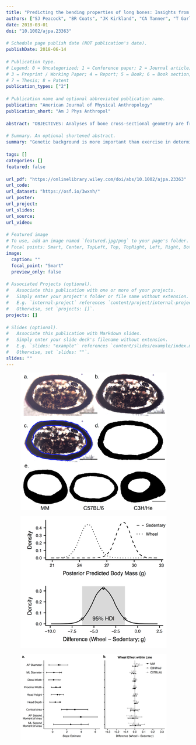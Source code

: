 ```yaml
---
title: "Predicting the bending properties of long bones: Insights from an experimental mouse model"
authors: ["SJ Peacock", "BR Coats", "JK Kirkland", "CA Tanner", "T Garland Jr", "KM Middleton"]
date: 2018-03-01
doi: "10.1002/ajpa.23363"

# Schedule page publish date (NOT publication's date).
publishDate: 2018-06-14

# Publication type.
# Legend: 0 = Uncategorized; 1 = Conference paper; 2 = Journal article;
# 3 = Preprint / Working Paper; 4 = Report; 5 = Book; 6 = Book section;
# 7 = Thesis; 8 = Patent
publication_types: ["2"]

# Publication name and optional abbreviated publication name.
publication: "American Journal of Physical Anthropology"
publication_short: "Am J Phys Anthropol"

abstract: "OBJECTIVES: Analyses of bone cross-sectional geometry are frequently used by anthropologists and paleontologists to infer the loading histories of past populations. To address some underlying assumptions, we investigated the relative roles of genetics and exercise on bone cross-sectional geometry and bending mechanics in three mouse strains: high bone density (C3H/He), low bone density (C57BL/6), and a high-runner strain homozygous for the Myh4Minimscallele (MM). METHODS AND MATERIALS: Weanlings of each strain were divided into exercise (wheel) or control (sedentary) treatment groups for a 7-week experimental period. Morphometrics of the femoral mid-diaphysis and mechanical testing were used to assess both theoretical and ex vivo bending mechanics. RESULTS: Across all measured morphological and bending traits, we found relatively small effects of exercise treatment compared to larger and more frequent interstrain differences. In the exercised group, total distance run over the experimental period was not a predictor of any morphological or bending traits. Cross-sectional geometry did not accurately predict bone response to loading. DISCUSSION: Results from this experimental model do not support hypothesized associations among extreme exercise, cross-sectional geometry, and bending mechanics. Our results suggest that analysis of cross-sectional geometry alone is insufficient to predict loading response, and questions the common assumption that cross-sectional geometry differences are indicative of differential loading history."

# Summary. An optional shortened abstract.
summary: "Genetic background is more important than exercise in determining bone structure in mice."

tags: []
categories: []
featured: false

url_pdf: "https://onlinelibrary.wiley.com/doi/abs/10.1002/ajpa.23363"
url_code:
url_dataset: "https://osf.io/3wxnh/"
url_poster:
url_project:
url_slides:
url_source:
url_video:

# Featured image
# To use, add an image named `featured.jpg/png` to your page's folder. 
# Focal points: Smart, Center, TopLeft, Top, TopRight, Left, Right, BottomLeft, Bottom, BottomRight.
image:
  caption: ""
  focal_point: "Smart"
  preview_only: false

# Associated Projects (optional).
#   Associate this publication with one or more of your projects.
#   Simply enter your project's folder or file name without extension.
#   E.g. `internal-project` references `content/project/internal-project/index.md`.
#   Otherwise, set `projects: []`.
projects: []

# Slides (optional).
#   Associate this publication with Markdown slides.
#   Simply enter your slide deck's filename without extension.
#   E.g. `slides: "example"` references `content/slides/example/index.md`.
#   Otherwise, set `slides: ""`.
slides: ""
---
```


<figure>
<img src="2018_Peacock_EA_Fig_2.png">
</figure>

<figure>
<img src="2018_Peacock_EA_Fig_4.png">
</figure>

<figure>
<img src="2018_Peacock_EA_Fig_5.png">
</figure>
